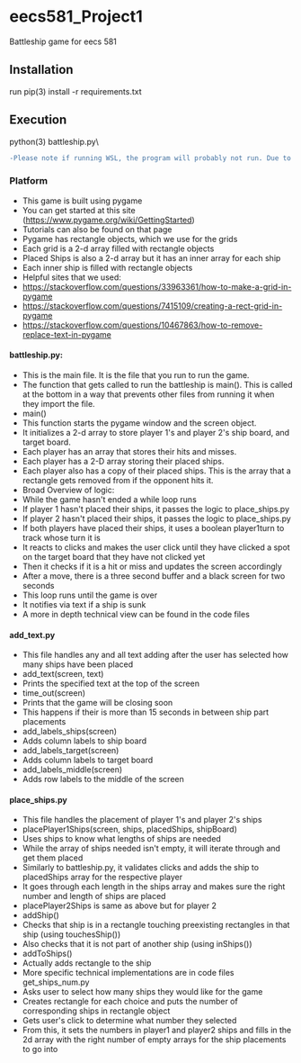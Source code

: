# eecs581_Project1
Battleship game for eecs 581

## Installation
run pip(3) install -r requirements.txt

## Execution
python(3) battleship.py\
```diff
-Please note if running WSL, the program will probably not run. Due to audio device issues. Running it in powershell will work though.
```
### Platform 
- This game is built using pygame
- You can get started at this site (https://www.pygame.org/wiki/GettingStarted)
- Tutorials can also be found on that page
- Pygame has rectangle objects, which we use for the grids
- Each grid is a 2-d array filled with rectangle objects
- Placed Ships is also a 2-d array but it has an inner array for each ship
- Each inner ship is filled with rectangle objects
- Helpful sites that we used:
- https://stackoverflow.com/questions/33963361/how-to-make-a-grid-in-pygame
- https://stackoverflow.com/questions/7415109/creating-a-rect-grid-in-pygame
- https://stackoverflow.com/questions/10467863/how-to-remove-replace-text-in-pygame
#### battleship.py:
- This is the main file. It is the file that you run to run the game.
- The function that gets called to run the battleship is main(). This is called at the bottom in
a way that prevents other files from running it when they import the file.
- main()
- This function starts the pygame window and the screen object.
- It initializes a 2-d array to store player 1's and player 2's ship board, and target
board.
- Each player has an array that stores their hits and misses.
- Each player has a 2-D array storing their placed ships.
- Each player also has a copy of their placed ships. This is the array that a
rectangle gets removed from if the opponent hits it.
- Broad Overview of logic:
- While the game hasn't ended a while loop runs
- If player 1 hasn't placed their ships, it passes the logic to place_ships.py
- If player 2 hasn't placed their ships, it passes the logic to place_ships.py
- If both players have placed their ships, it uses a boolean player1turn to track
whose turn it is
- It reacts to clicks and makes the user click until they have clicked a spot on the
target board that they have not clicked yet
- Then it checks if it is a hit or miss and updates the screen accordingly
- After a move, there is a three second buffer and a black screen for two seconds
- This loop runs until the game is over
- It notifies via text if a ship is sunk
- A more in depth technical view can be found in the code files
#### add_text.py
- This file handles any and all text adding after the user has selected how many ships
have been placed
- add_text(screen, text)
- Prints the specified text at the top of the screen
- time_out(screen)
- Prints that the game will be closing soon
- This happens if their is more than 15 seconds in between ship part placements
- add_labels_ships(screen)
- Adds column labels to ship board
- add_labels_target(screen)
- Adds column labels to target board
- add_labels_middle(screen)
- Adds row labels to the middle of the screen
#### place_ships.py
- This file handles the placement of player 1's and player 2's ships
- placePlayer1Ships(screen, ships, placedShips, shipBoard)
- Uses ships to know what lengths of ships are needed
- While the array of ships needed isn't empty, it will iterate through and get them
placed
- Similarly to battleship.py, it validates clicks and adds the ship to placedShips
array for the respective player
- It goes through each length in the ships array and makes sure the right number
and length of ships are placed
- placePlayer2Ships is same as above but for player 2
- addShip()
- Checks that ship is in a rectangle touching preexisting rectangles in that ship
(using touchesShip())
- Also checks that it is not part of another ship (using inShips())
- addToShips()
- Actually adds rectangle to the ship
- More specific technical implementations are in code files
get_ships_num.py
- Asks user to select how many ships they would like for the game
- Creates rectangle for each choice and puts the number of corresponding ships in
rectangle object
- Gets user's click to determine what number they selected
- From this, it sets the numbers in player1 and player2 ships and fills in the 2d array with
the right number of empty arrays for the ship placements to go into
